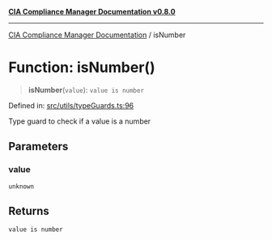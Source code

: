 [**CIA Compliance Manager Documentation v0.8.0**](../README.md)

***

[CIA Compliance Manager Documentation](../globals.md) / isNumber

# Function: isNumber()

> **isNumber**(`value`): `value is number`

Defined in: [src/utils/typeGuards.ts:96](https://github.com/Hack23/cia-compliance-manager/blob/cb6149c89796a3270553cf52dea8f2c5b402dd17/src/utils/typeGuards.ts#L96)

Type guard to check if a value is a number

## Parameters

### value

`unknown`

## Returns

`value is number`
